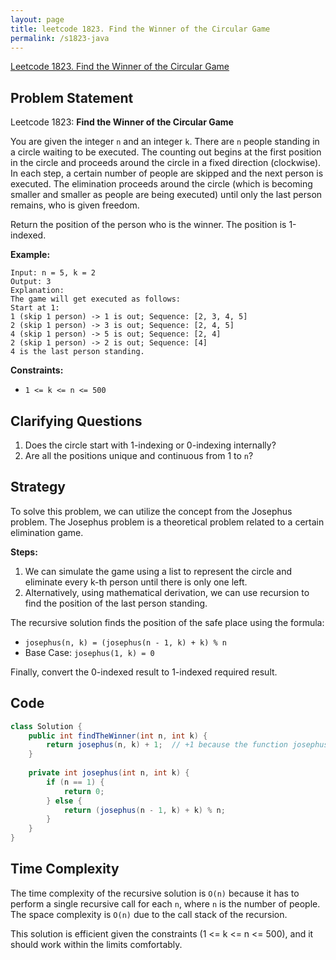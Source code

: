 ```yaml
---
layout: page
title: leetcode 1823. Find the Winner of the Circular Game
permalink: /s1823-java
---
```

[Leetcode 1823. Find the Winner of the Circular Game](https://algoadvance.github.io/algoadvance/l1823)
## Problem Statement

Leetcode 1823: **Find the Winner of the Circular Game**

You are given the integer `n` and an integer `k`. There are `n` people standing in a circle waiting to be executed. The counting out begins at the first position in the circle and proceeds around the circle in a fixed direction (clockwise). In each step, a certain number of people are skipped and the next person is executed. The elimination proceeds around the circle (which is becoming smaller and smaller as people are being executed) until only the last person remains, who is given freedom.

Return the position of the person who is the winner. The position is 1-indexed.

**Example:**
```
Input: n = 5, k = 2
Output: 3
Explanation:
The game will get executed as follows:
Start at 1:
1 (skip 1 person) -> 1 is out; Sequence: [2, 3, 4, 5]
2 (skip 1 person) -> 3 is out; Sequence: [2, 4, 5]
4 (skip 1 person) -> 5 is out; Sequence: [2, 4]
2 (skip 1 person) -> 2 is out; Sequence: [4]
4 is the last person standing.
```

**Constraints:**
- `1 <= k <= n <= 500`

## Clarifying Questions

1. Does the circle start with 1-indexing or 0-indexing internally?
2. Are all the positions unique and continuous from 1 to `n`?

## Strategy

To solve this problem, we can utilize the concept from the Josephus problem. The Josephus problem is a theoretical problem related to a certain elimination game.

**Steps:**
1. We can simulate the game using a list to represent the circle and eliminate every k-th person until there is only one left.
2. Alternatively, using mathematical derivation, we can use recursion to find the position of the last person standing.

The recursive solution finds the position of the safe place using the formula:
- `josephus(n, k) = (josephus(n - 1, k) + k) % n`
- Base Case: `josephus(1, k) = 0`

Finally, convert the 0-indexed result to 1-indexed required result.

## Code

```java
class Solution {
    public int findTheWinner(int n, int k) {
        return josephus(n, k) + 1;  // +1 because the function josephus is 0-indexed.
    }
    
    private int josephus(int n, int k) {
        if (n == 1) {
            return 0;
        } else {
            return (josephus(n - 1, k) + k) % n;
        }
    }
}
```

## Time Complexity

The time complexity of the recursive solution is `O(n)` because it has to perform a single recursive call for each `n`, where `n` is the number of people. The space complexity is `O(n)` due to the call stack of the recursion.

This solution is efficient given the constraints (1 <= k <= n <= 500), and it should work within the limits comfortably.